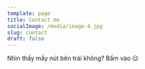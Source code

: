 ```yaml
---
template: page
title: Contact me
socialImage: /media/image-4.jpg
slug: contact
draft: false
---
```

Nhìn thấy mấy nút bên trái không? Bấm vào 😑